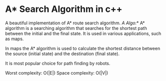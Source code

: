 # A* Search Algorithm in c++
A beautiful implementation of A* route search algorithm.
**A* Algo:** A* algorithm is a searching algorithm that searches for the shortest path between the initial and the final state. It is used in various applications, such as maps.

In maps the A* algorithm is used to calculate the shortest distance between the source (initial state) and the destination (final state).

It is most popular choice for path finding by robots. 

Worst complexity: O(|E|)
Space complexity: O(|V|)

